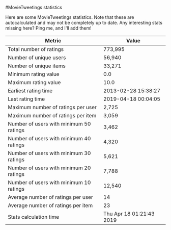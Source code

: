 #MovieTweetings statistics

Here are some MovieTweetings statistics. Note that these are autocalculated and may not be completely up to date. Any interesting stats missing here? Ping me, and I'll add them!

Metric | Value
--- | ---
Total number of ratings                 | 773,995
Number of unique users                  | 56,940
Number of unique items                  | 33,271
Minimum rating value                    | 0.0
Maximum rating value                    | 10.0
Earliest rating time                    | 2013-02-28 15:38:27
Last rating time                        | 2019-04-18 00:04:05
Maximum number of ratings per user      | 2,725
Maximum number of ratings per item      | 3,059
Number of users with minimum 50 ratings | 3,462
Number of users with minimum 40 ratings | 4,320
Number of users with minimum 30 ratings | 5,621
Number of users with minimum 20 ratings | 7,788
Number of users with minimum 10 ratings | 12,540
Average number of ratings per user      | 14
Average number of ratings per item      | 23
Stats calculation time                  | Thu Apr 18 01:21:43 2019

